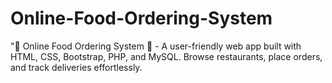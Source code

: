 # Online-Food-Ordering-System
"🍔 Online Food Ordering System 🍕 - A user-friendly web app built with HTML, CSS, Bootstrap, PHP, and MySQL. Browse restaurants, place orders, and track deliveries effortlessly.
